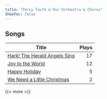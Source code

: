 ```yaml
---
title: "Percy Faith & His Orchestra & Chorus"
ShowToc: false
---
```


## Songs
Title | Plays 
----- | -----: 
[Hark! The Herald Angels Sing](/songs/hark-the-herald-angels-sing) | 17
[Joy to the World](/songs/joy-to-the-world) | 12
[Happy Holiday](/songs/happy-holiday) | 5
[We Need a Little Christmas](/songs/we-need-a-little-christmas) | 2

{{< more >}}